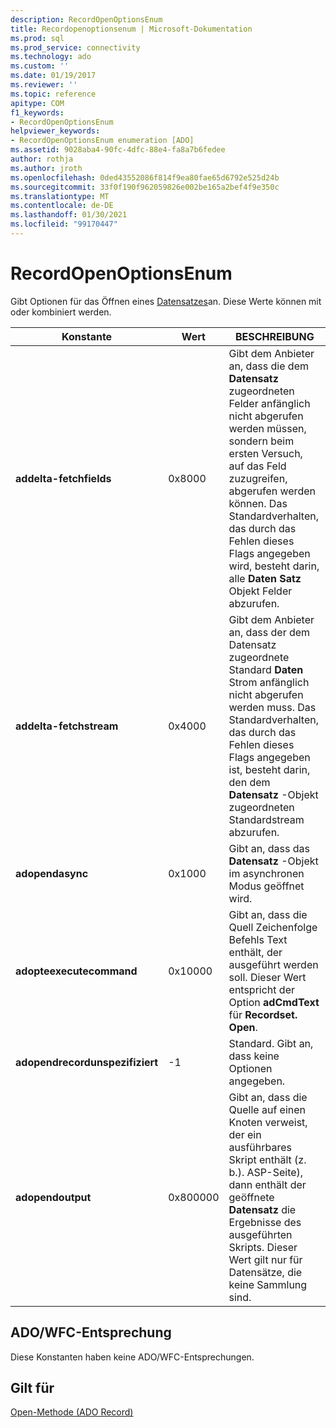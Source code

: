 ```yaml
---
description: RecordOpenOptionsEnum
title: Recordopenoptionsenum | Microsoft-Dokumentation
ms.prod: sql
ms.prod_service: connectivity
ms.technology: ado
ms.custom: ''
ms.date: 01/19/2017
ms.reviewer: ''
ms.topic: reference
apitype: COM
f1_keywords:
- RecordOpenOptionsEnum
helpviewer_keywords:
- RecordOpenOptionsEnum enumeration [ADO]
ms.assetid: 9028aba4-90fc-4dfc-88e4-fa8a7b6fedee
author: rothja
ms.author: jroth
ms.openlocfilehash: 0ded43552086f814f9ea80fae65d6792e525d24b
ms.sourcegitcommit: 33f0f190f962059826e002be165a2bef4f9e350c
ms.translationtype: MT
ms.contentlocale: de-DE
ms.lasthandoff: 01/30/2021
ms.locfileid: "99170447"
---
```

# <a name="recordopenoptionsenum"></a>RecordOpenOptionsEnum
Gibt Optionen für das Öffnen eines [Datensatzes](./record-object-ado.md)an. Diese Werte können mit oder kombiniert werden.  
  
|Konstante|Wert|BESCHREIBUNG|  
|--------------|-----------|-----------------|  
|**addelta-fetchfields**|0x8000|Gibt dem Anbieter an, dass die dem **Datensatz** zugeordneten Felder anfänglich nicht abgerufen werden müssen, sondern beim ersten Versuch, auf das Feld zuzugreifen, abgerufen werden können. Das Standardverhalten, das durch das Fehlen dieses Flags angegeben wird, besteht darin, alle **Daten Satz** Objekt Felder abzurufen.|  
|**addelta-fetchstream**|0x4000|Gibt dem Anbieter an, dass der dem Datensatz zugeordnete Standard **Daten** Strom anfänglich nicht abgerufen werden muss. Das Standardverhalten, das durch das Fehlen dieses Flags angegeben ist, besteht darin, den dem **Datensatz** -Objekt zugeordneten Standardstream abzurufen.|  
|**adopendasync**|0x1000|Gibt an, dass das **Datensatz** -Objekt im asynchronen Modus geöffnet wird.|  
|**adopteexecutecommand**|0x10000|Gibt an, dass die Quell Zeichenfolge Befehls Text enthält, der ausgeführt werden soll. Dieser Wert entspricht der Option **adCmdText** für **Recordset. Open**.|  
|**adopendrecordunspezifiziert**|-1|Standard. Gibt an, dass keine Optionen angegeben.|  
|**adopendoutput**|0x800000|Gibt an, dass die Quelle auf einen Knoten verweist, der ein ausführbares Skript enthält (z. b.). ASP-Seite), dann enthält der geöffnete **Datensatz** die Ergebnisse des ausgeführten Skripts. Dieser Wert gilt nur für Datensätze, die keine Sammlung sind.|  
  
## <a name="adowfc-equivalent"></a>ADO/WFC-Entsprechung  
 Diese Konstanten haben keine ADO/WFC-Entsprechungen.  
  
## <a name="applies-to"></a>Gilt für  
 [Open-Methode (ADO Record)](./open-method-ado-record.md)